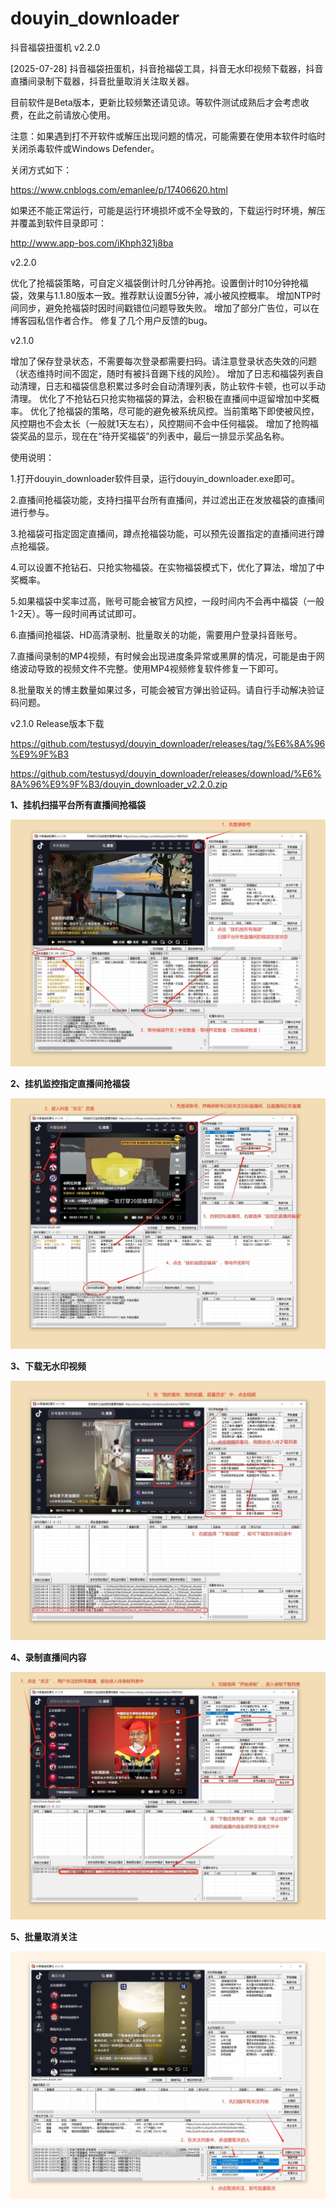 # douyin_downloader

抖音福袋扭蛋机 v2.2.0


[2025-07-28] 抖音福袋扭蛋机，抖音抢福袋工具，抖音无水印视频下载器，抖音直播间录制下载器，抖音批量取消关注取关器。

目前软件是Beta版本，更新比较频繁还请见谅。等软件测试成熟后才会考虑收费，在此之前请放心使用。


注意：如果遇到打不开软件或解压出现问题的情况，可能需要在使用本软件时临时关闭杀毒软件或Windows Defender。

关闭方式如下：

https://www.cnblogs.com/emanlee/p/17406620.html

如果还不能正常运行，可能是运行环境损坏或不全导致的，下载运行时环境，解压并覆盖到软件目录即可：

http://www.app-bos.com/iKhph321j8ba


v2.2.0

优化了抢福袋策略，可自定义福袋倒计时几分钟再抢。设置倒计时10分钟抢福袋，效果与1.1.80版本一致。推荐默认设置5分钟，减小被风控概率。
增加NTP时间同步，避免抢福袋时因时间戳错位问题导致失败。
增加了部分广告位，可以在博客园私信作者合作。
修复了几个用户反馈的bug。


v2.1.0

增加了保存登录状态，不需要每次登录都需要扫码。请注意登录状态失效的问题（状态维持时间不固定，随时有被抖音踢下线的风险）。
增加了日志和福袋列表自动清理，日志和福袋信息积累过多时会自动清理列表，防止软件卡顿，也可以手动清理。
优化了不抢钻石只抢实物福袋的算法，会积极在直播间中逗留增加中奖概率。
优化了抢福袋的策略，尽可能的避免被系统风控。当前策略下即使被风控，风控期也不会太长（一般就1天左右），风控期间不会中任何福袋。
增加了抢购福袋奖品的显示，现在在“待开奖福袋”的列表中，最后一排显示奖品名称。


使用说明：


1.打开douyin_downloader软件目录，运行douyin_downloader.exe即可。

2.直播间抢福袋功能，支持扫描平台所有直播间，并过滤出正在发放福袋的直播间进行参与。

3.抢福袋可指定固定直播间，蹲点抢福袋功能，可以预先设置指定的直播间进行蹲点抢福袋。

4.可以设置不抢钻石、只抢实物福袋。在实物福袋模式下，优化了算法，增加了中奖概率。

5.如果福袋中奖率过高，账号可能会被官方风控，一段时间内不会再中福袋（一般1-2天）。等一段时间再试试即可。

6.直播间抢福袋、HD高清录制、批量取关的功能，需要用户登录抖音账号。

7.直播间录制的MP4视频，有时候会出现进度条异常或黑屏的情况，可能是由于网络波动导致的视频文件不完整。使用MP4视频修复软件修复一下即可。

8.批量取关的博主数量如果过多，可能会被官方弹出验证码。请自行手动解决验证码问题。




v2.1.0 Release版本下载


https://github.com/testusyd/douyin_downloader/releases/tag/%E6%8A%96%E9%9F%B3


https://github.com/testusyd/douyin_downloader/releases/download/%E6%8A%96%E9%9F%B3/douyin_downloader_v2.2.0.zip



**1、挂机扫描平台所有直播间抢福袋**

![挂机扫描平台所有直播间抢福袋](使用教程/1、挂机扫描平台所有直播间抢福袋.png "挂机扫描平台所有直播间抢福袋")

**2、挂机监控指定直播间抢福袋**

![挂机监控指定直播间抢福袋](使用教程/2、挂机监控指定直播间抢福袋.png "挂机监控指定直播间抢福袋")

**3、下载无水印视频**

![下载无水印视频](使用教程/3、下载无水印视频.png "下载无水印视频")

**4、录制直播间内容**

![批量取消关注](使用教程/4、录制直播间内容.png "录制直播间内容")

**5、批量取消关注**

![批量取消关注](使用教程/5、批量取消关注.png "批量取消关注")


